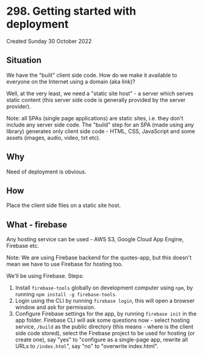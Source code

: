 # 298. Getting started with deployment
Created Sunday 30 October 2022

## Situation
We have the "built" client side code. How do we make it available to everyone on the Internet using a domain (aka link)?

Well, at the very least, we need a "static site host" - a server which serves static content (this server side code is generally provided by the server provider).

Note: all SPAs (single page applications) are static sites, i.e. they don't include any server side code. The "build" step for an SPA (made using any library) generates only client side code - HTML, CSS, JavaScript and some assets (images, audio, video, txt etc).

## Why
Need of deployment is obvious.


## How
Place the client side files on a static site host.


## What - firebase
Any hosting service can be used - AWS S3, Google Cloud App Engine, Firebase etc.

Note: We are using Firebase backend for the quotes-app, but this doesn't mean we have to use Firebase for hosting too.

We'll be using Firebase. Steps:
1. Install `firebase-tools` globally on development computer using `npm`, by running `npm install -g firebase-tools`.
2. Login using the CLI by running `firebase login`, this will open a browser window and ask for permission.
3. Configure Firebase settings for the app, by running `firebase init` in the app folder. Firebase CLI will ask some questions now - select hosting service, `/build` as the public directory (this means - where is the client side code stored), select the Firebase project to be used for hosting (or create one), say "yes" to "configure as a single-page app, rewrite all URLs to `/index.html`", say "no" to "overwrite index.html".